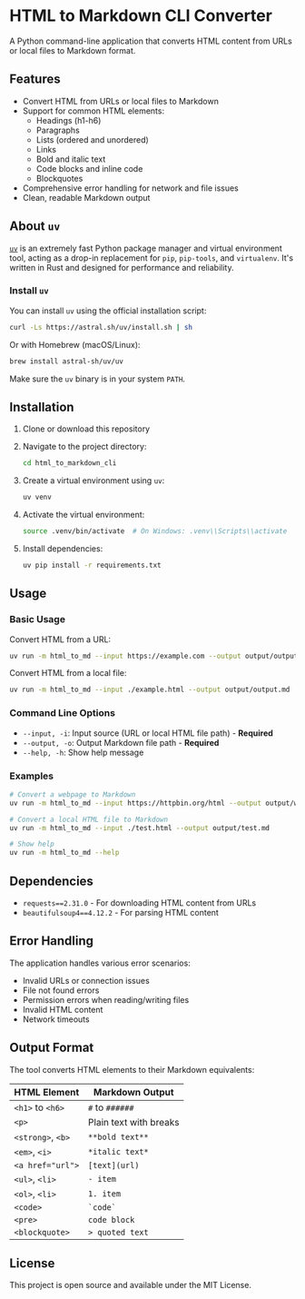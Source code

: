 
# HTML to Markdown CLI Converter

A Python command-line application that converts HTML content from URLs or local files to Markdown format.

## Features

- Convert HTML from URLs or local files to Markdown
- Support for common HTML elements:
  - Headings (h1-h6)
  - Paragraphs
  - Lists (ordered and unordered)
  - Links
  - Bold and italic text
  - Code blocks and inline code
  - Blockquotes
- Comprehensive error handling for network and file issues
- Clean, readable Markdown output

## About `uv`

[`uv`](https://github.com/astral-sh/uv) is an extremely fast Python package manager and virtual environment tool, acting as a drop-in replacement for `pip`, `pip-tools`, and `virtualenv`. It's written in Rust and designed for performance and reliability.

### Install `uv`

You can install `uv` using the official installation script:

```bash
curl -Ls https://astral.sh/uv/install.sh | sh
````

Or with Homebrew (macOS/Linux):

```bash
brew install astral-sh/uv/uv
```

Make sure the `uv` binary is in your system `PATH`.

## Installation

1. Clone or download this repository

2. Navigate to the project directory:

   ```bash
   cd html_to_markdown_cli
   ```

3. Create a virtual environment using `uv`:

   ```bash
   uv venv
   ```

4. Activate the virtual environment:

   ```bash
   source .venv/bin/activate  # On Windows: .venv\\Scripts\\activate
   ```

5. Install dependencies:

   ```bash
   uv pip install -r requirements.txt
   ```

## Usage

### Basic Usage

Convert HTML from a URL:

```bash
uv run -m html_to_md --input https://example.com --output output/output.md
```

Convert HTML from a local file:

```bash
uv run -m html_to_md --input ./example.html --output output/output.md
```

### Command Line Options

* `--input, -i`: Input source (URL or local HTML file path) - **Required**
* `--output, -o`: Output Markdown file path - **Required**
* `--help, -h`: Show help message

### Examples

```bash
# Convert a webpage to Markdown
uv run -m html_to_md --input https://httpbin.org/html --output output/webpage.md

# Convert a local HTML file to Markdown
uv run -m html_to_md --input ./test.html --output output/test.md

# Show help
uv run -m html_to_md --help
```

## Dependencies

* `requests==2.31.0` - For downloading HTML content from URLs
* `beautifulsoup4==4.12.2` - For parsing HTML content

## Error Handling

The application handles various error scenarios:

* Invalid URLs or connection issues
* File not found errors
* Permission errors when reading/writing files
* Invalid HTML content
* Network timeouts

## Output Format

The tool converts HTML elements to their Markdown equivalents:

| HTML Element      | Markdown Output        |
| ----------------- | ---------------------- |
| `<h1>` to `<h6>`  | `#` to `######`        |
| `<p>`             | Plain text with breaks |
| `<strong>`, `<b>` | `**bold text**`        |
| `<em>`, `<i>`     | `*italic text*`        |
| `<a href="url">`  | `[text](url)`          |
| `<ul>`, `<li>`    | `- item`               |
| `<ol>`, `<li>`    | `1. item`              |
| `<code>`          | `` `code` ``           |
| `<pre>`           | `code block`           |
| `<blockquote>`    | `> quoted text`        |

## License

This project is open source and available under the MIT License.
